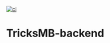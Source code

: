 [![ci](https://github.com/AJoelCastro/TricksMB-backend/actions/workflows/BuildAndPushDocker.yml/badge.svg)](https://github.com/AJoelCastro/TricksMB-backend/actions/workflows/BuildAndPushDocker.yml)
# TricksMB-backend
